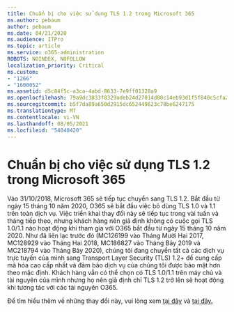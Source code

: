 ```yaml
---
title: Chuẩn bị cho việc sử dụng TLS 1.2 trong Microsoft 365
ms.author: pebaum
author: pebaum
ms.date: 04/21/2020
ms.audience: ITPro
ms.topic: article
ms.service: o365-administration
ROBOTS: NOINDEX, NOFOLLOW
localization_priority: Critical
ms.custom:
- "1266"
- "1600052"
ms.assetid: d5c84f5c-a3ca-4abd-8633-7e9ff01328a9
ms.openlocfilehash: 79a9dc3833f8329adeb24d27014d08c14eb93d1f5f840c5cfa2ce10991107b1c
ms.sourcegitcommit: b5f7da89a650d2915dc652449623c78be6247175
ms.translationtype: MT
ms.contentlocale: vi-VN
ms.lasthandoff: 08/05/2021
ms.locfileid: "54040420"
---
```

# <a name="prepare-for-use-of-tls-12-in-microsoft-365"></a>Chuẩn bị cho việc sử dụng TLS 1.2 trong Microsoft 365

Vào 31/10/2018, Microsoft 365 sẽ tiếp tục chuyển sang TLS 1.2. Bắt đầu từ ngày 15 tháng 10 năm 2020, O365 sẽ bắt đầu việc bỏ dùng TLS 1.0 và 1.1 trên toàn dịch vụ. Việc triển khai thay đổi này sẽ tiếp tục trong vài tuần và tháng tiếp theo, nhưng khách hàng nên giả định không có cuộc gọi TLS 1.0/1.1 nào hoạt động khi tham gia với O365 bắt đầu từ ngày 15 tháng 10 năm 2020. Như đã liên lạc trước đó (MC126199 vào Tháng Mười Hai 2017, MC128929 vào Tháng Hai 2018, MC186827 vào Tháng Bảy 2019 và MC218794 vào Tháng Bảy 2020), chúng tôi đang chuyển tất cả các dịch vụ trực tuyến của mình sang Transport Layer Security (TLS) 1.2+ để cung cấp mã hóa cao cấp nhất và đảm bảo dịch vụ của chúng tôi được bảo mật hơn theo mặc định. Khách hàng vẫn có thể chọn có TLS 1.0/1.1 trên máy chủ và tài nguyên của mình nhưng họ nên giả định chỉ TLS 1.2 trở lên sẽ hoạt động khi tương tác với các tài nguyên O365.
  
Để tìm hiểu thêm về những thay đổi này, vui lòng xem [tại đây](https://docs.microsoft.com/microsoft-365/compliance/prepare-tls-1.2-in-office-365?view=o365-worldwide) và [tại đây.](https://docs.microsoft.com/microsoft-365/compliance/tls-1.0-and-1.1-deprecation-for-office-365?view=o365-worldwide)

  
